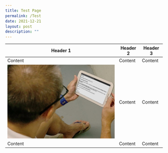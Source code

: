 ```yaml
---
title: Test Page
permalink: /Test
date: 2021-12-21
layout: post
description: ""
---
```

| Header 1 | Header 2 | Header 3 |
| -------- | -------- | -------- |
|Content    | Content   | Content     |
|![Alt text for image on Isomer site](/images/quicklinks4_eletters.jpg)    | Content   | Content     |
|Content    | Content   | Content     |
